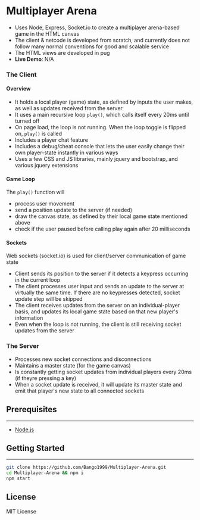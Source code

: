 # Multiplayer Arena

- Uses Node, Express, Socket.io to create a multiplayer arena-based game in the HTML canvas
- The client & netcode is developed from scratch, and currently does not follow many normal conventions for good and scalable service
- The HTML views are developed in pug
- **Live Demo**: N/A


### The Client

#### Overview
- It holds a local player (game) state, as defined by inputs the user makes, as well as updates received from the server
- It uses a main recursive loop `play()`, which calls itself every 20ms until turned off
- On page load, the loop is not running. When the loop toggle is flipped on, `play()` is called
- Includes a player chat feature
- Includes a debug/cheat console that lets the user easily change their own player-state instantly in various ways
- Uses a few CSS and JS libraries, mainly jquery and bootstrap, and various jquery extensions


#### Game Loop
The `play()` function will
 - process user movement
 - send a position update to the server (if needed)
 - draw the canvas state, as defined by their local game state mentioned above
 - check if the user paused before calling play again after 20 milliseconds

#### Sockets
Web sockets (socket.io) is used for client/server communication of game state
- Client sends its position to the server if it detects a keypress occurring in the current loop
- The client processes user input and sends an update to the server at virtually the same time. If there are no keypresses detected, socket update step will be skipped
- The client receives updates from the server on an individual-player basis, and updates its local game state based on that new player's information
- Even when the loop is not running, the client is still receiving socket updates from the server


### The Server

- Processes new socket connections and disconnections
- Maintains a master state (for the game canvas)
- Is constantly getting socket updates from individual players every 20ms (if theyre pressing a key)
- When a socket update is received, it will update its master state and emit that player's new state to all connected sockets


## Prerequisites
-------------
- [Node.js](http://nodejs.org)


## Getting Started
---------------

```bash
git clone https://github.com/Bango1999/Multiplayer-Arena.git
cd Multiplayer-Arena && npm i
npm start
```

## License
MIT License
